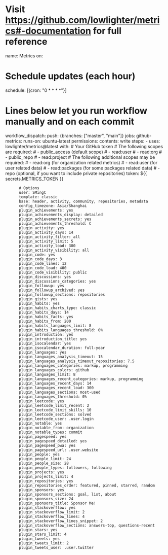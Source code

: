# Visit https://github.com/lowlighter/metrics#-documentation for full reference
name: Metrics
on:
  # Schedule updates (each hour)
  schedule: [{cron: "0 * * * *"}]
  # Lines below let you run workflow manually and on each commit
  workflow_dispatch:
  push: {branches: ["master", "main"]}
jobs:
  github-metrics:
    runs-on: ubuntu-latest
    permissions:
      contents: write
    steps:
      - uses: lowlighter/metrics@latest
        with:
          # Your GitHub token
          # The following scopes are required:
          #  - public_access (default scope)
          #  - read:user
          #  - read:org
          #  - public_repo
          #  - read:project
          # The following additional scopes may be required:
          #  - read:org      (for organization related metrics)
          #  - read:user     (for user related data)
          #  - read:packages (for some packages related data)
          #  - repo          (optional, if you want to include private repositories)
          token: ${{ secrets.METRICS_TOKEN }}

          # Options
          user: SMingC
          template: classic
          base: header, activity, community, repositories, metadata
          config_timezone: Asia/Shanghai
          plugin_achievements: yes
          plugin_achievements_display: detailed
          plugin_achievements_secrets: yes
          plugin_achievements_threshold: C
          plugin_activity: yes
          plugin_activity_days: 14
          plugin_activity_filter: all
          plugin_activity_limit: 5
          plugin_activity_load: 300
          plugin_activity_visibility: all
          plugin_code: yes
          plugin_code_days: 3
          plugin_code_lines: 12
          plugin_code_load: 400
          plugin_code_visibility: public
          plugin_discussions: yes
          plugin_discussions_categories: yes
          plugin_followup: yes
          plugin_followup_archived: yes
          plugin_followup_sections: repositories
          plugin_gists: yes
          plugin_habits: yes
          plugin_habits_charts_type: classic
          plugin_habits_days: 14
          plugin_habits_facts: yes
          plugin_habits_from: 200
          plugin_habits_languages_limit: 8
          plugin_habits_languages_threshold: 0%
          plugin_introduction: yes
          plugin_introduction_title: yes
          plugin_isocalendar: yes
          plugin_isocalendar_duration: full-year
          plugin_languages: yes
          plugin_languages_analysis_timeout: 15
          plugin_languages_analysis_timeout_repositories: 7.5
          plugin_languages_categories: markup, programming
          plugin_languages_colors: github
          plugin_languages_limit: 8
          plugin_languages_recent_categories: markup, programming
          plugin_languages_recent_days: 14
          plugin_languages_recent_load: 300
          plugin_languages_sections: most-used
          plugin_languages_threshold: 0%
          plugin_leetcode: yes
          plugin_leetcode_limit_recent: 2
          plugin_leetcode_limit_skills: 10
          plugin_leetcode_sections: solved
          plugin_leetcode_user: .user.login
          plugin_notable: yes
          plugin_notable_from: organization
          plugin_notable_types: commit
          plugin_pagespeed: yes
          plugin_pagespeed_detailed: yes
          plugin_pagespeed_pwa: yes
          plugin_pagespeed_url: .user.website
          plugin_people: yes
          plugin_people_limit: 24
          plugin_people_size: 28
          plugin_people_types: followers, following
          plugin_projects: yes
          plugin_projects_limit: 4
          plugin_repositories: yes
          plugin_repositories_order: featured, pinned, starred, random
          plugin_sponsors: yes
          plugin_sponsors_sections: goal, list, about
          plugin_sponsors_size: 24
          plugin_sponsors_title: Sponsor Me!
          plugin_stackoverflow: yes
          plugin_stackoverflow_limit: 2
          plugin_stackoverflow_lines: 4
          plugin_stackoverflow_lines_snippet: 2
          plugin_stackoverflow_sections: answers-top, questions-recent
          plugin_stars: yes
          plugin_stars_limit: 4
          plugin_tweets: yes
          plugin_tweets_limit: 2
          plugin_tweets_user: .user.twitter
